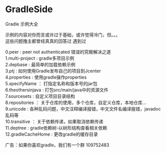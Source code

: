 # GradleSide
Gradle 示例大全

示例的内容对你而言或许过于基础，或许觉得冷门，但。。。   
这些问题撸主都曾经真真的回答过 遇到过   

0.peer : peer not authenticated 错误的究极解决之道   
1.multi-project : gradle多项目示例   
2.depbase : 最简单的加载依赖示例   
3.ptj : 如何使用Gradle发布自己的项目到Jcenter   
4.properties : 使用gradle操作properties   
5.specifyName ： 打指定名称和版本号的jar包   
6.theothersinjava : 打包src/main/java中的资源文件   
7.sourcesets : 自定义项目目录结构   
8.repositories ： 关于仓库的使用，多个仓库，自定义仓库，本地仓库...   
9.unicode : 各种乱码问题，中文注释编译报错，中文文件名编译报错，javadoc乱码等   
10.transitive ： 关于依赖传递，如果取消依赖传递   
11.deptree : gradle依赖树-以树形结构查看相关依赖  
12.gradleCacheHome : 更改gradle的缓存目录   

广告：如果你喜欢gradle，我们有一个群 109752483